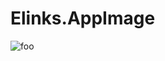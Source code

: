 # Elinks.AppImage

![foo](https://github.com/nx-appbuild-hub/Elinks.AppImage//actions/workflows/makefile.yml/badge.svg)
